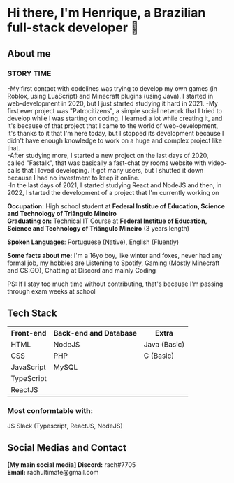 # Hi there, I'm Henrique, a Brazilian full-stack developer 👋

## About me

### STORY TIME
-My first contact with codelines was trying to develop my own games (in Roblox, using LuaScript) and Minecraft plugins (using Java). I started in web-development in 2020, but I just started studying it hard in 2021. 
-My first ever project was "Patrocitizens", a simple social network that I tried to develop while I was starting on coding. I learned a lot while creating it, and it's because of that project that I came to the world of web-development, it's thanks to it that I'm here today, but I stopped its development because I didn't have enough knowledge to work on a huge and complex project like that. 
<br>
-After studying more, I started a new project on the last days of 2020, called "Fastalk", that was basically a fast-chat by rooms website with video-calls that I loved developing. It got many users, but I shutted it down because I had no investment to keep it online. 
<br>
-In the last days of 2021, I started studying React and NodeJS and then, in 2022, I started the development of a project that I'm currently working on

<b>Occupation:</b> High school student at <b>Federal Institue of Education, Science and Technology of Triângulo Mineiro</b> <br>
<b>Graduating on:</b> Technical IT Course at <b>Federal Institue of Education, Science and Technology of Triângulo Mineiro</b> (3 years length) <br>

<b>Spoken Languages</b>: Portuguese (Native), English (Fluently) <br>

<b>Some facts about me:</b> I'm a 16yo boy, like winter and foxes, never had any formal job, my hobbies are Listening to Spotify, Gaming (Mostly Minecraft and CS:GO), Chatting at Discord and mainly Coding <br>

PS: If I stay too much time without contributing, that's because I'm passing through exam weeks at school

<h2>Tech Stack</h2>
<table>
  <tr>
    <th>Front-end</th>
    <th>Back-end and Database</th>
    <th>Extra</th>
  </tr>
  <tr>
    <td>HTML</td>
    <td>NodeJS</td>
    <td>Java (Basic)</td>
  </tr>
  <tr>
    <td>CSS</td>
    <td>PHP</td>
    <td>C (Basic)</td>
  </tr>
  <tr>
    <td>JavaScript</td>
    <td>MySQL</td>
  </tr>
  <tr>
    <td>TypeScript</td>
  </tr>
  <tr>
    <td>ReactJS</td>
  </tr>
</table>

<h3>Most conformtable with: </h3>JS Slack (Typescript, ReactJS, NodeJS)

<h2>Social Medias and Contact</h2>
<b>[My main social media] Discord:</b> rach#7705 <br>
<b>Email:</b> rachultimate@gmail.com
